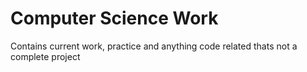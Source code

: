 # Computer Science Work
Contains current work, practice and anything code related thats not a complete project 

